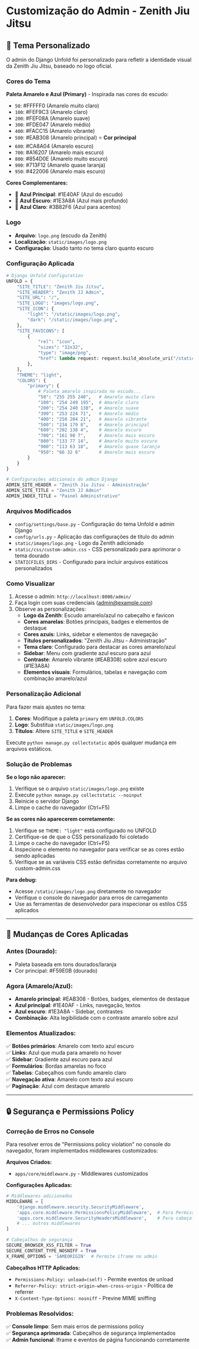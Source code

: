 # Customização do Admin - Zenith Jiu Jitsu

## 🎨 Tema Personalizado

O admin do Django Unfold foi personalizado para refletir a identidade visual da Zenith Jiu Jitsu, baseado no logo oficial.

### Cores do Tema

**Paleta Amarelo e Azul (Primary)** - Inspirada nas cores do escudo:
- `50`: #FFFFF0 (Amarelo muito claro)
- `100`: #FEF9C3 (Amarelo claro)
- `200`: #FEF08A (Amarelo suave)
- `300`: #FDE047 (Amarelo médio)
- `400`: #FACC15 (Amarelo vibrante)
- `500`: #EAB308 (Amarelo principal) ⭐ **Cor principal**
- `600`: #CA8A04 (Amarelo escuro)
- `700`: #A16207 (Amarelo mais escuro)
- `800`: #854D0E (Amarelo muito escuro)
- `900`: #713F12 (Amarelo quase laranja)
- `950`: #422006 (Amarelo mais escuro)

**Cores Complementares:**
- 🔵 **Azul Principal**: #1E40AF (Azul do escudo)
- 🔵 **Azul Escuro**: #1E3A8A (Azul mais profundo)
- 🔵 **Azul Claro**: #3B82F6 (Azul para acentos)

### Logo

- **Arquivo**: `logo.png` (escudo da Zenith)
- **Localização**: `static/images/logo.png`
- **Configuração**: Usado tanto no tema claro quanto escuro

### Configuração Aplicada

```python
# Django Unfold Configuration
UNFOLD = {
    "SITE_TITLE": "Zenith Jiu Jitsu",
    "SITE_HEADER": "Zenith JJ Admin", 
    "SITE_URL": "/",
    "SITE_LOGO": "images/logo.png",
    "SITE_ICON": {
        "light": "/static/images/logo.png",
        "dark": "/static/images/logo.png",
    },
    "SITE_FAVICONS": [
        {
            "rel": "icon",
            "sizes": "32x32", 
            "type": "image/png",
            "href": lambda request: request.build_absolute_uri("/static/images/logo.png"),
        },
    ],
    "THEME": "light",
    "COLORS": {
        "primary": {
            # Paleta amarelo inspirada no escudo...
            "50": "255 255 240",   # Amarelo muito claro
            "100": "254 249 195",  # Amarelo claro
            "200": "254 240 138",  # Amarelo suave
            "300": "253 224 71",   # Amarelo médio
            "400": "250 204 21",   # Amarelo vibrante
            "500": "234 179 8",    # Amarelo principal
            "600": "202 138 4",    # Amarelo escuro
            "700": "161 98 7",     # Amarelo mais escuro
            "800": "133 77 14",    # Amarelo muito escuro
            "900": "113 63 18",    # Amarelo quase laranja
            "950": "66 32 6"       # Amarelo mais escuro
        }
    }
}

# Configurações adicionais do admin Django
ADMIN_SITE_HEADER = "Zenith Jiu Jitsu - Administração"
ADMIN_SITE_TITLE = "Zenith JJ Admin"
ADMIN_INDEX_TITLE = "Painel Administrativo"
```

### Arquivos Modificados

- `config/settings/base.py` - Configuração do tema Unfold e admin Django
- `config/urls.py` - Aplicação das configurações de título do admin
- `static/images/logo.png` - Logo da Zenith adicionado
- `static/css/custom-admin.css` - CSS personalizado para aprimorar o tema dourado
- `STATICFILES_DIRS` - Configurado para incluir arquivos estáticos personalizados

### Como Visualizar

1. Acesse o admin: `http://localhost:8000/admin/`
2. Faça login com suas credenciais (admin@example.com)
3. Observe as personalizações:
   - **Logo da Zenith**: Escudo amarelo/azul no cabeçalho e favicon
   - **Cores amarelas**: Botões principais, badges e elementos de destaque
   - **Cores azuis**: Links, sidebar e elementos de navegação
   - **Títulos personalizados**: "Zenith Jiu Jitsu - Administração"
   - **Tema claro**: Configurado para destacar as cores amarelo/azul
   - **Sidebar**: Menu com gradiente azul escuro para azul
   - **Contraste**: Amarelo vibrante (#EAB308) sobre azul escuro (#1E3A8A)
   - **Elementos visuais**: Formulários, tabelas e navegação com combinação amarelo/azul

### Personalização Adicional

Para fazer mais ajustes no tema:

1. **Cores**: Modifique a paleta `primary` em `UNFOLD.COLORS`
2. **Logo**: Substitua `static/images/logo.png`
3. **Títulos**: Altere `SITE_TITLE` e `SITE_HEADER`

Execute `python manage.py collectstatic` após qualquer mudança em arquivos estáticos.

### Solução de Problemas

**Se o logo não aparecer:**
1. Verifique se o arquivo `static/images/logo.png` existe
2. Execute `python manage.py collectstatic --noinput`
3. Reinicie o servidor Django
4. Limpe o cache do navegador (Ctrl+F5)

**Se as cores não aparecerem corretamente:**
1. Verifique se `THEME: "light"` está configurado no UNFOLD
2. Certifique-se de que o CSS personalizado foi coletado
3. Limpe o cache do navegador (Ctrl+F5)
4. Inspecione o elemento no navegador para verificar se as cores estão sendo aplicadas
5. Verifique se as variáveis CSS estão definidas corretamente no arquivo custom-admin.css

**Para debug:**
- Acesse `/static/images/logo.png` diretamente no navegador
- Verifique o console do navegador para erros de carregamento
- Use as ferramentas de desenvolvedor para inspecionar os estilos CSS aplicados

---

## 🎨 Mudanças de Cores Aplicadas

### Antes (Dourado):
- Paleta baseada em tons dourados/laranja
- Cor principal: #F59E0B (dourado)

### Agora (Amarelo/Azul):
- **Amarelo principal**: #EAB308 - Botões, badges, elementos de destaque
- **Azul principal**: #1E40AF - Links, navegação, textos
- **Azul escuro**: #1E3A8A - Sidebar, contrastes
- **Combinação**: Alta legibilidade com o contraste amarelo sobre azul

### Elementos Atualizados:
✅ **Botões primários**: Amarelo com texto azul escuro  
✅ **Links**: Azul que muda para amarelo no hover  
✅ **Sidebar**: Gradiente azul escuro para azul  
✅ **Formulários**: Bordas amarelas no foco  
✅ **Tabelas**: Cabeçalhos com fundo amarelo claro  
✅ **Navegação ativa**: Amarelo com texto azul escuro  
✅ **Paginação**: Azul com destaque amarelo   

---

## 🔒 Segurança e Permissions Policy

### Correção de Erros no Console

Para resolver erros de "Permissions policy violation" no console do navegador, foram implementados middlewares customizados:

**Arquivos Criados:**
- `apps/core/middleware.py` - Middlewares customizados

**Configurações Aplicadas:**

```python
# Middlewares adicionados
MIDDLEWARE = [
    'django.middleware.security.SecurityMiddleware',
    'apps.core.middleware.PermissionsPolicyMiddleware',  # Para Permissions Policy
    'apps.core.middleware.SecurityHeadersMiddleware',    # Para cabeçalhos de segurança
    # ... outros middlewares
]

# Cabeçalhos de segurança
SECURE_BROWSER_XSS_FILTER = True
SECURE_CONTENT_TYPE_NOSNIFF = True
X_FRAME_OPTIONS = 'SAMEORIGIN'  # Permite iframe no admin
```

**Cabeçalhos HTTP Aplicados:**
- `Permissions-Policy: unload=(self)` - Permite eventos de unload
- `Referrer-Policy: strict-origin-when-cross-origin` - Política de referrer
- `X-Content-Type-Options: nosniff` - Previne MIME sniffing

### Problemas Resolvidos:
✅ **Console limpo**: Sem mais erros de permissions policy  
✅ **Segurança aprimorada**: Cabeçalhos de segurança implementados  
✅ **Admin funcional**: Iframe e eventos de página funcionando corretamente